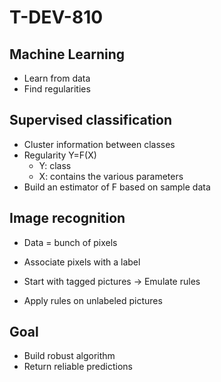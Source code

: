 # T-DEV-810

## Machine Learning

- Learn from data
- Find regularities

## Supervised classification

- Cluster information between classes
- Regularity Y=F(X)
    - Y: class
    - X: contains the various parameters
- Build an estimator of F based on sample data


## Image recognition

- Data = bunch of pixels
- Associate pixels with a label

- Start with tagged pictures -> Emulate rules
- Apply rules on unlabeled pictures

## Goal
- Build robust algorithm
- Return reliable predictions

